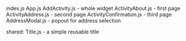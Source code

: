 index.js
  App.js
    AddActivity.js - whole widget
      ActivityAbout.js - first page
      ActivityAddress.js - second page
      ActivityConfirmation.js - third page
      AddressModal.js - popout for address selection


shared:
Title.js - a simple reusable title
